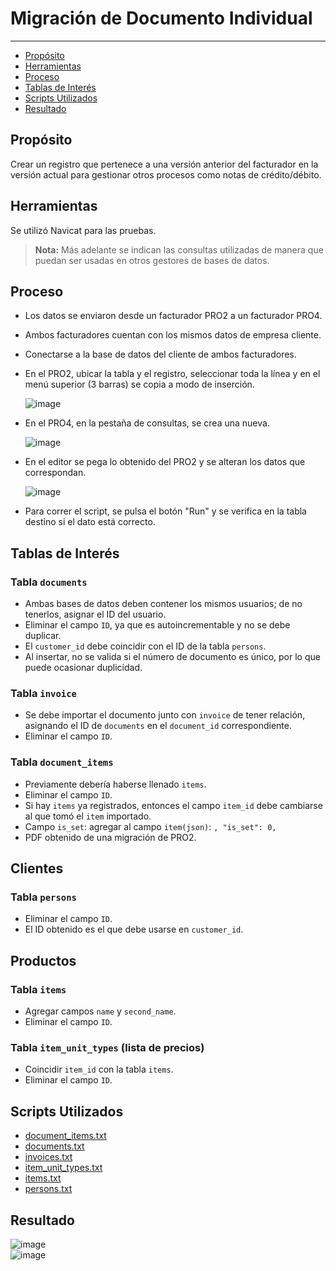 # Migración de Documento Individual
---
- [Propósito](#propósito)
- [Herramientas](#herramientas)
- [Proceso](#proceso)
- [Tablas de Interés](#tablas-de-interés)
- [Scripts Utilizados](#scripts-utilizados)
- [Resultado](#resultado)

<a name="propósito"></a>  
## Propósito  
Crear un registro que pertenece a una versión anterior del facturador en la versión actual para gestionar otros procesos como notas de crédito/débito.  

<a name="herramientas"></a>  
## Herramientas  
Se utilizó Navicat para las pruebas.  
> **Nota:** Más adelante se indican las consultas utilizadas de manera que puedan ser usadas en otros gestores de bases de datos.  

<a name="proceso"></a>  
## Proceso  
* Los datos se enviaron desde un facturador PRO2 a un facturador PRO4.
* Ambos facturadores cuentan con los mismos datos de empresa cliente.
* Conectarse a la base de datos del cliente de ambos facturadores.
* En el PRO2, ubicar la tabla y el registro, seleccionar toda la línea y en el menú superior (3 barras) se copia a modo de inserción.
  
  ![image](https://gitlab.com/carlomagno83/facturadorpro4/uploads/7a21e76852f975c507309596104b3c67/image.png)  

* En el PRO4, en la pestaña de consultas, se crea una nueva.
  
  ![image](https://gitlab.com/carlomagno83/facturadorpro4/uploads/c9abbad826dbabcfb56de1f1751e7b5a/image.png)  

* En el editor se pega lo obtenido del PRO2 y se alteran los datos que correspondan.
  
  ![image](https://gitlab.com/carlomagno83/facturadorpro4/uploads/813769a66dab105d0751f99b96029b92/image.png)  

* Para correr el script, se pulsa el botón "Run" y se verifica en la tabla destino si el dato está correcto.  

<a name="tablas-de-interés"></a>  
## Tablas de Interés  
### Tabla `documents`  
* Ambas bases de datos deben contener los mismos usuarios; de no tenerlos, asignar el ID del usuario.  
* Eliminar el campo `ID`, ya que es autoincrementable y no se debe duplicar.  
* El `customer_id` debe coincidir con el ID de la tabla `persons`.  
* Al insertar, no se valida si el número de documento es único, por lo que puede ocasionar duplicidad.  

### Tabla `invoice`  
* Se debe importar el documento junto con `invoice` de tener relación, asignando el ID de `documents` en el `document_id` correspondiente.  
* Eliminar el campo `ID`.  

### Tabla `document_items`  
* Previamente debería haberse llenado `items`.  
* Eliminar el campo `ID`.  
* Si hay `items` ya registrados, entonces el campo `item_id` debe cambiarse al que tomó el `item` importado.  
* Campo `is_set`: agregar al campo `item(json)`: `, "is_set": 0,`  
* PDF obtenido de una migración de PRO2.  

## Clientes  
### Tabla `persons`  
* Eliminar el campo `ID`.  
* El ID obtenido es el que debe usarse en `customer_id`.  

## Productos  
### Tabla `items`  
* Agregar campos `name` y `second_name`.  
* Eliminar el campo `ID`.  

### Tabla `item_unit_types` (lista de precios)  
* Coincidir `item_id` con la tabla `items`.  
* Eliminar el campo `ID`.  

<a name="scripts-utilizados"></a>  
## Scripts Utilizados  
- [document_items.txt](https://gitlab.com/carlomagno83/facturadorpro4/uploads/1e472a356248907822f8263597a24785/document_items.txt)  
- [documents.txt](https://gitlab.com/carlomagno83/facturadorpro4/uploads/7c23b2ca6c7c9dc7994a40f15dd6e6e3/documents.txt)  
- [invoices.txt](https://gitlab.com/carlomagno83/facturadorpro4/uploads/54f19ca76a8b8c5a6065abb50ca7378e/invoices.txt)  
- [item_unit_types.txt](https://gitlab.com/carlomagno83/facturadorpro4/uploads/69cd34ee84985e2fd430bfd4a0df1d16/item_unit_types.txt)  
- [items.txt](https://gitlab.com/carlomagno83/facturadorpro4/uploads/4d5d6e1f67da8146e5cfa37e3de602b6/items.txt)  
- [persons.txt](https://gitlab.com/carlomagno83/facturadorpro4/uploads/8e7c38d054f588a333391bcdcb9a48d9/persons.txt)  

<a name="resultado"></a>  
## Resultado  
![image](https://gitlab.com/carlomagno83/facturadorpro4/-/wikis/uploads/032cf46e21785080f48c097318e67a24/image.png)  
![image](https://gitlab.com/carlomagno83/facturadorpro4/-/wikis/uploads/484e9718d0ae1e66f2fb922d4579965d/image.png)  